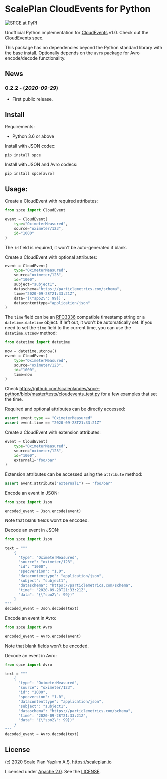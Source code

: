 # ScalePlan CloudEvents for Python

[![SPCE at PyPI](https://img.shields.io/pypi/v/spce.svg?maxAge=2592)](https://pypi.python.org/pypi/spce)

Unofficial Python implementation for [CloudEvents](https://cloudevents.io/) v1.0.
Check out the [CloudEvents spec](https://github.com/cloudevents/spec/blob/v1.0/spec.md).

This package has no dependencies beyond the Python standard library with the base install.
Optionally depends on the `avro` package for Avro encode/decode functionality.

## News

### 0.2.2 - (*2020-09-29*)

* First public release. 

## Install

Requirements:

* Python 3.6 or above

Install with JSON codec:
    
    pip install spce
    
Install with JSON and Avro codecs:

    pip install spce[avro]
    
## Usage:

Create a CloudEvent with required attributes:

```python
from spce import CloudEvent

event = CloudEvent(
    type="OximeterMeasured",
    source="oximeter/123",
    id="1000"
)
```

The `id` field is required, it won't be auto-generated if blank.

Create a CloudEvent with optional attributes:

```python
event = CloudEvent(
    type="OximeterMeasured",
    source="oximeter/123",
    id="1000",
    subject="subject1",
    dataschema="https://particlemetrics.com/schema",
    time="2020-09-28T21:33:21Z",
    data='{\"spo2\": 99})',
    datacontenttype="application/json"
)
```

The `time` field can be an [RFC3336](https://tools.ietf.org/html/rfc3339) compatible timestamp string or a `datetime.datetime` object.
If left out, it won't be automatically set. If you need to set the `time` field to the current time,
you can use the `datetime.utcnow` method:

```python
from datetime import datetime

now = datetime.utcnow()
event = CloudEvent(
    type="OximeterMeasured",
    source="oximeter/123",
    id="1000",
    time=now
)
```

Check https://github.com/scaleplandev/spce-python/blob/master/tests/cloudevents_test.py for a few examples that set the time.

Required and optional attributes can be directly accessed:

```python
assert event.type == "OximeterMeasured" 
assert event.time == "2020-09-28T21:33:21Z" 
```

Create a CloudEvent with extension attributes:

```python
event = CloudEvent(
    type="OximeterMeasured",
    source="oximeter/123",
    id="1000",
    external1="foo/bar"
)
```

Extension attributes can be accessed using the `attribute` method:

```python
assert event.attribute("external1") == "foo/bar" 
```

Encode an event in JSON:

```python
from spce import Json

encoded_event = Json.encode(event)
```

Note that blank fields won't be encoded.

Decode an event in JSON:

```python
from spce import Json

text = """
    {
      "type": "OximeterMeasured",
      "source": "oximeter/123",
      "id": "1000",
      "specversion": "1.0",
      "datacontenttype": "application/json",
      "subject": "subject1",
      "dataschema": "https://particlemetrics.com/schema",
      "time": "2020-09-28T21:33:21Z",
      "data": "{\"spo2\": 99})"
    }
"""
decoded_event = Json.decode(text) 
```

Encode an event in Avro:

```python
from spce import Avro

encoded_event = Avro.encode(event)
```

Note that blank fields won't be encoded.

Decode an event in Avro:

```python
from spce import Avro

text = """
    {
      "type": "OximeterMeasured",
      "source": "oximeter/123",
      "id": "1000",
      "specversion": "1.0",
      "datacontenttype": "application/json",
      "subject": "subject1",
      "dataschema": "https://particlemetrics.com/schema",
      "time": "2020-09-28T21:33:21Z",
      "data": "{\"spo2\": 99})"
    }
"""
decoded_event = Avro.decode(text) 
```

## License

(c) 2020 Scale Plan Yazılım A.Ş. https://scaleplan.io

Licensed under [Apache 2.0](LICENSE). See the [LICENSE](LICENSE).

